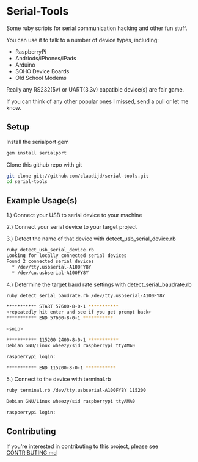 # Serial-Tools

Some ruby scripts for serial communication hacking and other fun stuff.

You can use it to talk to a number of device types, including:

- RaspberryPi
- Andriods/iPhones/iPads
- Arduino
- SOHO Device Boards
- Old School Modems

Really any RS232(5v) or UART(3.3v) capatible device(s) are fair game.

If you can think of any other popular ones I missed, send a pull or let me know.

## Setup

Install the serialport gem

```bash
gem install serialport
```

Clone this github repo with git

```bash
git clone git://github.com/claudijd/serial-tools.git
cd serial-tools
```

## Example Usage(s)

1.) Connect your USB to serial device to your machine

2.) Connect your serial device to your target project

3.) Detect the name of that device with detect_usb_serial_device.rb

```bash
ruby detect_usb_serial_device.rb
Looking for locally connected serial devices
Found 2 connected serial devices
  * /dev/tty.usbserial-A100FY8Y
  * /dev/cu.usbserial-A100FY8Y
```

4.) Determine the target baud rate settings with detect_serial_baudrate.rb

```bash
ruby detect_serial_baudrate.rb /dev/tty.usbserial-A100FY8Y

*********** START 57600-8-0-1 ***********
<repeatedly hit enter and see if you get prompt back>
*********** END 57600-8-0-1 ***********

<snip>

*********** 115200 2400-8-0-1 ***********
Debian GNU/Linux wheezy/sid raspberrypi ttyAMA0

raspberrypi login: 

*********** END 115200-8-0-1 ***********
```

5.) Connect to the device with terminal.rb

```bash
ruby terminal.rb /dev/tty.usbserial-A100FY8Y 115200

Debian GNU/Linux wheezy/sid raspberrypi ttyAMA0

raspberrypi login: 

```

## Contributing

If you're interested in contributing to this project, please see [CONTRIBUTING.md](https://github.com/claudijd/serial-tools/blob/master/CONTRIBUTING.md)
